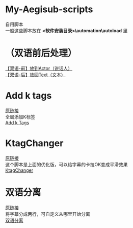 # My-Aegisub-scripts
自用脚本
<br/>一般这些脚本放在 **<软件安装目录>\automation\autoload** 里
# （双语前后处理）
[【双语-前】放到Actor（说话人）](https://github.com/Little-Data/My-Aegisub-scripts/blob/main/%E3%80%90%E5%8F%8C%E8%AF%AD-%E5%89%8D%E3%80%91%E6%94%BE%E5%88%B0Actor%EF%BC%88%E8%AF%B4%E8%AF%9D%E4%BA%BA%EF%BC%89.lua)
<br/>[【双语-后】放回Text（文本）](https://github.com/Little-Data/My-Aegisub-scripts/blob/main/%E3%80%90%E5%8F%8C%E8%AF%AD-%E5%90%8E%E3%80%91%E6%94%BE%E5%9B%9EText%EF%BC%88%E6%96%87%E6%9C%AC%EF%BC%89.lua)
# Add k tags
[原链接](https://github.com/qwe7989199/aegisub_scripts)
<br/>全局添加K标签
<br/>[Add k Tags](https://github.com/Little-Data/My-Aegisub-scripts/blob/main/Add%20k%20Tags.lua)
# KtagChanger
[原链接](https://github.com/SuJiKiNen/Aegisub_Macros)
<br/>这个脚本是上面的优化版，可以给字幕的卡拉OK变成平滑效果
<br/>[KtagChanger](https://github.com/Little-Data/My-Aegisub-scripts/blob/main/KtagChanger.lua)
# 双语分离
[原链接](https://github.com/SuJiKiNen/Aegisub_Macros)
<br/>将字幕分成两行，可自定义从哪里开始分离
<br/>[双语分离](https://github.com/Little-Data/My-Aegisub-scripts/blob/main/%E5%8F%8C%E8%AF%AD%E5%88%86%E7%A6%BB.lua)

